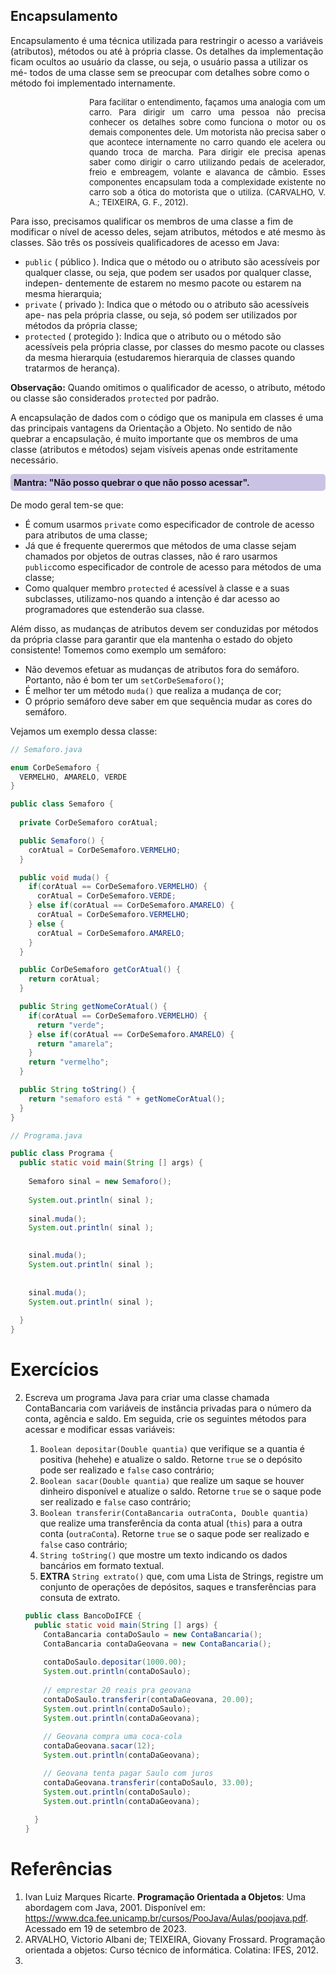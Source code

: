 ## Encapsulamento

Encapsulamento é uma técnica utilizada para restringir o acesso a variáveis (atributos), métodos ou até à própria classe. Os detalhes da implementação ficam ocultos ao usuário da classe, ou seja, o usuário passa a utilizar os mé- todos de uma classe sem se preocupar com detalhes sobre como o método foi implementado internamente.

<div style="margin-left: 25%; font-size: small; text-align: justify;">
Para facilitar o entendimento, façamos uma analogia com um carro. Para dirigir um carro uma pessoa não precisa conhecer os detalhes sobre como funciona o motor ou os demais componentes dele. Um motorista não precisa saber o que acontece internamente no carro quando ele acelera ou quando troca de marcha. Para dirigir ele precisa apenas saber como dirigir o carro utilizando pedais de acelerador, freio e embreagem, volante e alavanca de câmbio. Esses componentes encapsulam toda a complexidade existente no carro sob a ótica do motorista que o utiliza. (CARVALHO, V. A.; TEIXEIRA, G. F., 2012).
</div>



Para isso, precisamos qualificar os membros de uma classe a fim de modificar o nível de acesso deles, sejam atributos,  métodos e até mesmo às classes. São três os possíveis qualificadores de acesso em Java:

- ```public``` ( público ). Indica que o método ou o atributo são acessíveis por qualquer classe, ou seja, que podem ser usados por qualquer classe, indepen- dentemente de estarem no mesmo pacote ou estarem na mesma hierarquia;
- ```private``` ( privado ): Indica que o método ou o atributo são acessíveis ape- nas pela própria classe, ou seja, só podem ser utilizados por métodos da própria classe;
- ```protected``` ( protegido ): Indica que o atributo ou o método são acessíveis pela própria classe, por classes do mesmo pacote ou classes da mesma hierarquia (estudaremos hierarquia de classes quando tratarmos de herança).

**Observação:** Quando omitimos o qualificador de acesso, o atributo, método ou classe são considerados ```protected``` por padrão.

A encapsulação de dados com o código que os manipula em classes é uma das principais vantagens da Orientação a Objeto. No sentido de não quebrar a encapsulação, é muito importante que os membros de uma classe (atributos e métodos) sejam visíveis apenas onde estritamente necessário. 

<p style="background-color: #CBC3E3; padding: 5px; border-radius: 5px; font-weight: bold;">
Mantra: "Não posso quebrar o que não posso acessar".  
</p>

De modo geral tem-se que:

- É comum usarmos ```private``` como especificador de controle de acesso para atributos de uma classe;
- Já que é frequente querermos que métodos de uma classe sejam chamados por objetos de outras classes, não é raro usarmos ```public```como especificador de controle de acesso para métodos de uma classe;
- Como qualquer membro ```protected``` é acessível à classe e a suas subclasses, utilizamo-nos quando a intenção é dar acesso ao programadores que estenderão sua classe.

Além disso, as mudanças de atributos devem ser conduzidas por métodos da própria classe para garantir que ela mantenha o estado do objeto consistente! Tomemos como exemplo um semáforo:

- Não devemos efetuar as mudanças de atributos fora do semáforo. Portanto, não é bom ter um ```setCorDeSemaforo()```;
- É melhor ter um método ```muda()``` que realiza a mudança de cor;
- O próprio semáforo deve saber em que sequência mudar as cores do semáforo.

Vejamos um exemplo dessa classe:

```java
// Semaforo.java

enum CorDeSemaforo {
  VERMELHO, AMARELO, VERDE
}

public class Semaforo {
  
  private CorDeSemaforo corAtual;

  public Semaforo() {
    corAtual = CorDeSemaforo.VERMELHO;
  }

  public void muda() {
    if(corAtual == CorDeSemaforo.VERMELHO) {
      corAtual = CorDeSemaforo.VERDE;
    } else if(corAtual == CorDeSemaforo.AMARELO) {
      corAtual = CorDeSemaforo.VERMELHO;
    } else {
      corAtual = CorDeSemaforo.AMARELO;
    }
  }

  public CorDeSemaforo getCorAtual() {
    return corAtual;
  }

  public String getNomeCorAtual() {
    if(corAtual == CorDeSemaforo.VERMELHO) {
      return "verde";
    } else if(corAtual == CorDeSemaforo.AMARELO) {
      return "amarela";
    } 
    return "vermelho";
  }

  public String toString() {
    return "semaforo está " + getNomeCorAtual();
  }
}
```



```java
// Programa.java

public class Programa {
  public static void main(String [] args) {
    
    Semaforo sinal = new Semaforo();
    
    System.out.println( sinal );
    
    sinal.muda();
    System.out.println( sinal );

    
    sinal.muda();
    System.out.println( sinal );
    
    
    sinal.muda();
    System.out.println( sinal );
    
  }
}
```

# Exercícios

2. Escreva um programa Java para criar uma classe chamada ContaBancaria com variáveis de instância privadas para o número da conta, agência e saldo. Em seguida, crie os seguintes métodos para acessar e modificar essas variáveis:
   1. ```Boolean depositar(Double quantia)``` que verifique se a quantia é positiva (hehehe) e atualize o saldo. Retorne ```true``` se o depósito pode ser realizado e ```false``` caso contrário;
   2. ```Boolean sacar(Double quantia)``` que realize um saque se houver dinheiro disponível e atualize o saldo. Retorne ```true``` se o saque pode ser realizado e ```false``` caso contrário;
   3. ```Boolean transferir(ContaBancaria outraConta, Double quantia)``` que realize uma transferência da conta atual (```this```) para a outra conta (```outraConta```). Retorne ```true``` se o saque pode ser realizado e ```false``` caso contrário;
   4. ```String toString()``` que mostre um texto indicando os dados bancários em formato textual.
   5. **EXTRA** ```String extrato()```  que, com uma Lista de Strings, registre um conjunto de operações de depósitos, saques e transferências para consuta de extrato.
   
   ```java
   public class BancoDoIFCE {
     public static void main(String [] args) {
       ContaBancaria contaDoSaulo = new ContaBancaria();
       ContaBancaria contaDaGeovana = new ContaBancaria();
       
       contaDoSaulo.depositar(1000.00);
       System.out.println(contaDoSaulo);
       
       // emprestar 20 reais pra geovana
       contaDoSaulo.transferir(contaDaGeovana, 20.00);
       System.out.println(contaDoSaulo);
       System.out.println(contaDaGeovana);
       
       // Geovana compra uma coca-cola
       contaDaGeovana.sacar(12);
       System.out.println(contaDaGeovana);
   
       // Geovana tenta pagar Saulo com juros
       contaDaGeovana.transferir(contaDoSaulo, 33.00);    
       System.out.println(contaDoSaulo);
       System.out.println(contaDaGeovana);
       
     }
   }
   ```
   
   

# Referências

1. Ivan Luiz Marques Ricarte. **Programação Orientada a Objetos**: Uma abordagem com Java, 2001. Disponível em: https://www.dca.fee.unicamp.br/cursos/PooJava/Aulas/poojava.pdf. Acessado em 19 de setembro de 2023.
2. ARVALHO, Victorio Albani de; TEIXEIRA, Giovany Frossard. Programação orientada a objetos: Curso técnico de informática. Colatina: IFES, 2012.
3. 

